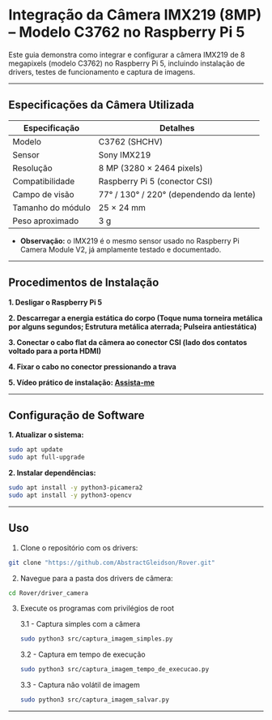 # Integração da Câmera IMX219 (8MP) – Modelo C3762 no Raspberry Pi 5

Este guia demonstra como integrar e configurar a câmera IMX219 de 8 megapixels (modelo C3762) no Raspberry Pi 5, incluindo instalação de drivers, testes de funcionamento e captura de imagens.

---

## Especificações da Câmera Utilizada

| Especificação     | Detalhes                                |
| ------------------|-----------------------------------------|
| Modelo            | C3762 (SHCHV)                           |
| Sensor            | Sony IMX219                             |
| Resolução         | 8 MP (3280 × 2464 pixels)               | 
| Compatibilidade   | Raspberry Pi 5 (conector CSI)           |
| Campo de visão    | 77° / 130° / 220° (dependendo da lente) |
| Tamanho do módulo | 25 × 24 mm                              |
| Peso aproximado   | 3 g                                     |
  


- **Observação:** o IMX219 é o mesmo sensor usado no Raspberry Pi Camera Module V2, já amplamente testado e documentado.

***

## Procedimentos de Instalação

   **1. Desligar o Raspberry Pi 5**

   **2. Descarregar a energia estática do corpo (Toque numa torneira metálica por alguns segundos; Estrutura metálica aterrada; Pulseira antiestática)**

   **3. Conectar o cabo flat da câmera ao conector CSI (lado dos contatos voltado para a porta HDMI)**

   **4. Fixar o cabo no conector pressionando a trava**

   **5. Vídeo prático de instalação: [Assista-me](https://youtu.be/GImeVqHQzsE)**

***

## Configuração de Software

**1. Atualizar o sistema:**
````bash
sudo apt update 
sudo apt full-upgrade
````


 **2. Instalar dependências:**

````bash
sudo apt install -y python3-picamera2
sudo apt install -y python3-opencv 
````
 ***

## Uso

1. Clone o repositório com os drivers:
````bash
git clone "https://github.com/AbstractGleidson/Rover.git"
````

2. Navegue para a pasta dos drivers de câmera:
````bash
cd Rover/driver_camera
````
3. Execute os programas com privilégios de root

    3.1 - Captura simples com a câmera
   ````bash
   sudo python3 src/captura_imagem_simples.py
   ````
   3.2 - Captura em tempo de execução
   ````bash
   sudo python3 src/captura_imagem_tempo_de_execucao.py
   ````
   3.3 - Captura não volátil de imagem
   ````bash
   sudo python3 src/captura_imagem_salvar.py
   ````
---
